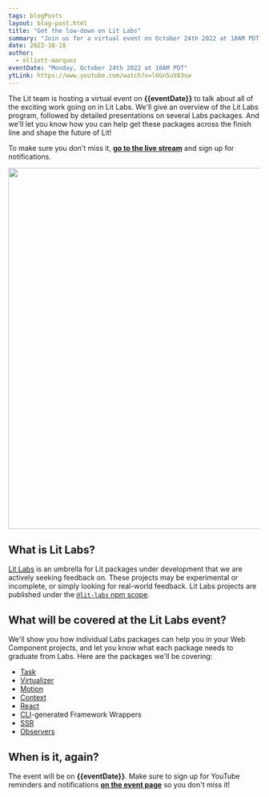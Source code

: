 ```yaml
---
tags: blogPosts
layout: blog-post.html
title: "Get the low-down on Lit Labs"
summary: "Join us for a virtual event on October 24th 2022 at 10AM PDT to learn all about Lit Labs!"
date: 2022-10-18
author:
  - elliott-marquez
eventDate: "Monday, October 24th 2022 at 10AM PDT"
ytLink: https://www.youtube.com/watch?v=l6Gn5uV83sw
---
```


The Lit team is hosting a virtual event on **{{eventDate}}** to talk about all of the exciting work going on in Lit Labs. We'll give an overview of the Lit Labs program, followed by detailed presentations on several Labs packages. And we'll let you know how you can help get these packages across the finish line and shape the future of Lit!

To make sure you don't miss it, [**go to the live stream**]({{ytLink}}) and sign up for notifications.

<img src="/images/blog/labs-event/lit-labs.svg" width="720" class="block centered">

## What is Lit Labs?

[Lit Labs]({{site.baseurl}}/docs/libraries/labs/) is an umbrella for Lit packages under development that we are actively seeking feedback on. These projects may be experimental or incomplete, or simply looking for real-world feedback. Lit Labs projects are published under the [`@lit-labs` npm scope](https://www.npmjs.com/search?q=%40lit-labs).

## What will be covered at the Lit Labs event?

We'll show you how individual Labs packages can help you in your Web Component projects, and let you know what each package needs to graduate from Labs. Here are the packages we'll be covering:

- [Task](https://github.com/lit/lit/tree/main/packages/labs/task)
- [Virtualizer](https://github.com/lit/lit/tree/main/packages/labs/virtualizer)
- [Motion](https://github.com/lit/lit/tree/main/packages/labs/motion)
- [Context](https://github.com/lit/lit/tree/main/packages/labs/context)
- [React](https://github.com/lit/lit/tree/main/packages/labs/react)
- [CLI](https://github.com/lit/lit/tree/main/packages/labs/cli)-generated Framework Wrappers
- [SSR](https://github.com/lit/lit/tree/main/packages/labs/ssr)
- [Observers](https://github.com/lit/lit/tree/main/packages/labs/observers)

## When is it, again?

The event will be on **{{eventDate}}**. Make sure to sign up for YouTube reminders and notifications [**on the event page**]({{ytLink}}) so you don't miss it!

